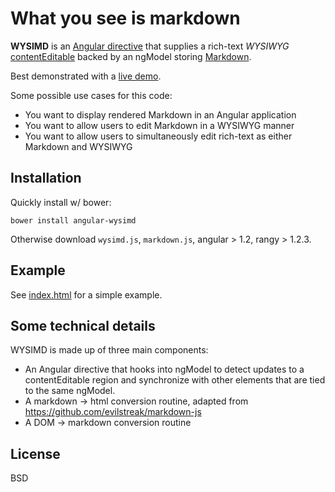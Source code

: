 # What you see is markdown

**WYSIMD** is an [Angular directive](https://docs.angularjs.org/guide/directive) that supplies a rich-text _WYSIWYG_
[contentEditable](https://developer.mozilla.org/en-US/docs/Web/Guide/HTML/Content_Editable) backed by an
ngModel storing [Markdown](https://daringfireball.net/projects/markdown/).

Best demonstrated with a [live demo](http://moof2k.github.io/wysimd/).

Some possible use cases for this code:

* You want to display rendered Markdown in an Angular application
* You want to allow users to edit Markdown in a WYSIWYG manner
* You want to allow users to simultaneously edit rich-text as either Markdown and WYSIWYG

## Installation

Quickly install w/ bower:

    bower install angular-wysimd

Otherwise download `wysimd.js`, `markdown.js`, angular > 1.2, rangy > 1.2.3.

## Example

See [index.html](index.html) for a simple example.

## Some technical details

WYSIMD is made up of three main components:

* An Angular directive that hooks into ngModel to detect updates to a contentEditable region and synchronize
with other elements that are tied to the same ngModel.
* A markdown -> html conversion routine, adapted from https://github.com/evilstreak/markdown-js
* A DOM -> markdown conversion routine

## License

BSD

